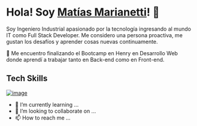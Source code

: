 # Hola! Soy [Matías Marianetti](https://www.linkedin.com/in/matias-marianetti/)! 👋
Soy Ingeniero Industrial apasionado por la tecnología ingresando al mundo IT como Full Stack Developer.
Me considero una persona proactiva, me gustan los desafíos y aprender cosas nuevas continuamente.

 👀 Me encuentro finalizando el Bootcamp en Henry en Desarrollo Web donde aprendí a trabajar tanto en Back-end como en Front-end.
 
 ## Tech Skills
 
[![image](https://user-images.githubusercontent.com/98785661/189455045-2ac08363-b9f0-4ba8-bb6f-63c2f0b4245a.png)](https://developer.mozilla.org/es/docs/Web/HTML)

 
- 🌱 I’m currently learning ...
- 💞️ I’m looking to collaborate on ...
- 📫 How to reach me ...

<!---
marianettimatias/marianettimatias is a ✨ special ✨ repository because its `README.md` (this file) appears on your GitHub profile.
You can click the Preview link to take a look at your changes.
--->
